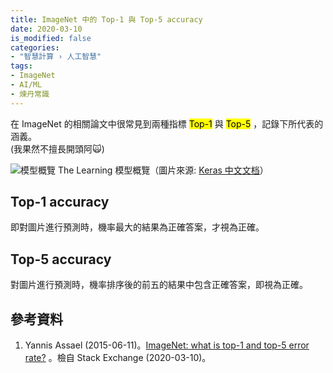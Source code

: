 ```yaml
---
title: ImageNet 中的 Top-1 與 Top-5 accuracy
date: 2020-03-10
is_modified: false
categories:
- "智慧計算 › 人工智慧"
tags:
- ImageNet
- AI/ML
- 煉丹常識
--- 
```


在 ImageNet 的相關論文中很常見到兩種指標 <mark>Top-1</mark> 與 <mark>Top-5</mark> ，記錄下所代表的涵義。  
(我果然不擅長開頭阿:scream_cat:)
<!--more-->
<p class="illustration">
    <img src="https://i.imgur.com/XeUtj5v.png" alt="模型概覽">
    The Learning 模型概覽（圖片來源: <a href="https://keras.io/zh/applications/">Keras 中文文档</a>）
</p>



## Top-1 accuracy
即對圖片進行預測時，機率最大的結果為正確答案，才視為正確。



## Top-5 accuracy
對圖片進行預測時，機率排序後的前五的結果中包含正確答案，即視為正確。
 


## 參考資料 
1. Yannis Assael (2015-06-11)。[ImageNet: what is top-1 and top-5 error rate?](https://stats.stackexchange.com/questions/156471/imagenet-what-is-top-1-and-top-5-error-rate) 。檢自 Stack Exchange (2020-03-10)。